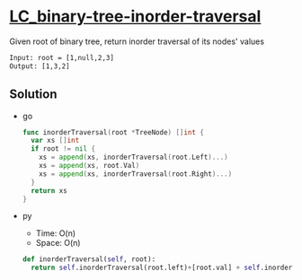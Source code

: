 # [LC_binary-tree-inorder-traversal](https://leetcode.com/problems/binary-tree-inorder-traversal)

Given root of binary tree, return inorder traversal of its nodes' values

```txt
Input: root = [1,null,2,3]
Output: [1,3,2]
```

## Solution

* go

  ```go
  func inorderTraversal(root *TreeNode) []int {
    var xs []int
    if root != nil {
      xs = append(xs, inorderTraversal(root.Left)...)
      xs = append(xs, root.Val)
      xs = append(xs, inorderTraversal(root.Right)...)
    }
    return xs
  }
  ```

* py
  * Time: O(n)
  * Space: O(n)

  ```py
  def inorderTraversal(self, root):
    return self.inorderTraversal(root.left)+[root.val] + self.inorderTraversal(root.right) if root else []
  ```
